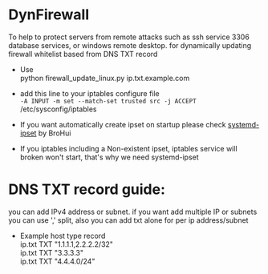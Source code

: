 # DynFirewall
To help to protect servers from remote attacks  such as ssh service 3306 database services, or windows remote desktop.
for dynamically updating firewall whitelist based from DNS TXT record


- Use  
python firewall_update_linux.py ip.txt.example.com

- add this line to your iptables configure file  
`-A INPUT -m set --match-set trusted src -j ACCEPT`  
/etc/sysconfig/iptables

- If you want automatically create ipset on startup please check [systemd-ipset](https://github.com/BroHui/systemd-ipset-service) by BroHui   
- If you iptables including a Non-existent ipset, iptables service will broken won't start, that's why we need systemd-ipset

# DNS TXT record guide:
you can add IPv4 address or subnet. if you want add multiple IP or subnets you can use ',' split, also you can add txt alone for per ip address/subnet 
- Example
host     type  record  
ip.txt   TXT   "1.1.1.1,2.2.2.2/32"  
ip.txt   TXT   "3.3.3.3"  
ip.txt   TXT   "4.4.4.0/24"  
